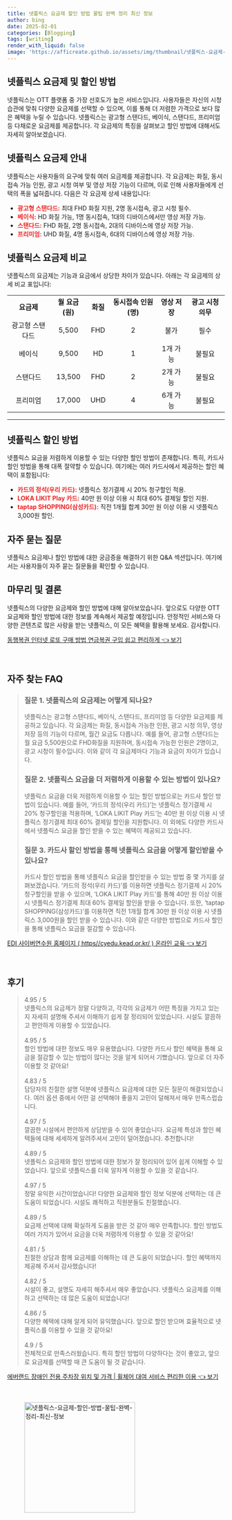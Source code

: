 ```yaml
---
title: 넷플릭스 요금제 할인 방법 꿀팁 완벽 정리 최신 정보
author: bing
date: 2025-02-01
categories: [Blogging]
tags: [writing]
render_with_liquid: false
image: 'https://afficreate.github.io/assets/img/thumbnail/넷플릭스-요금제-할인-방법-꿀팁-완벽-정리-최신-정보.webp'
---
```



<h2 id='넷플릭스_요금제와_할인'>넷플릭스 요금제 및 할인 방법</h2>

<p>넷플릭스는 OTT 플랫폼 중 가장 선호도가 높은 서비스입니다. 사용자들은 자신의 시청 습관에 맞춰 다양한 요금제를 선택할 수 있으며, 이를 통해 더 저렴한 가격으로 보다 많은 혜택을 누릴 수 있습니다. 넷플릭스는 광고형 스탠다드, 베이식, 스탠다드, 프리미엄 등 다채로운 요금제를 제공합니다. 각 요금제의 특징을 살펴보고 할인 방법에 대해서도 자세히 알아보겠습니다.</p>

<h2 id='넷플릭스_요금제'>넷플릭스 요금제 안내</h2>

<p>넷플릭스는 사용자들의 요구에 맞춰 여러 요금제를 제공합니다. 각 요금제는 화질, 동시접속 가능 인원, 광고 시청 여부 및 영상 저장 기능이 다르며, 이로 인해 사용자들에게 선택의 폭을 넓혀줍니다. 다음은 각 요금제 상세 내용입니다:</p>

<ul>
    <li><b><span style="color: #ee2323;">광고형 스탠다드:</span></b> 최대 FHD 화질 지원, 2명 동시접속, 광고 시청 필수.</li>
    <li><b><span style="color: #ee2323;">베이식:</span></b> HD 화질 가능, 1명 동시접속, 1대의 디바이스에서만 영상 저장 가능.</li>
    <li><b><span style="color: #ee2323;">스탠다드:</span></b> FHD 화질, 2명 동시접속, 2대의 디바이스에 영상 저장 가능.</li>
    <li><b><span style="color: #ee2323;">프리미엄:</span></b> UHD 화질, 4명 동시접속, 6대의 디바이스에 영상 저장 가능.</li>
</ul>

<h2 id='넷플릭스_요금제_비교'>넷플릭스 요금제 비교</h2>

<p>넷플릭스의 요금제는 기능과 요금에서 상당한 차이가 있습니다. 아래는 각 요금제의 상세 비교 표입니다:</p>

<table>
    <tr>
        <td style="text-align: center; height: 17px;"><b>요금제</b></td>
        <td style="text-align: center; height: 17px;"><b>월 요금(원)</b></td>
        <td style="text-align: center; height: 17px;"><b>화질</b></td>
        <td style="text-align: center; height: 17px;"><b>동시접속 인원(명)</b></td>
        <td style="text-align: center; height: 17px;"><b>영상 저장</b></td>
        <td style="text-align: center; height: 17px;"><b>광고 시청 의무</b></td>
    </tr>
    <tr>
        <td style="text-align: center; height: 17px;">광고형 스탠다드</td>
        <td style="text-align: center; height: 17px;">5,500</td>
        <td style="text-align: center; height: 17px;">FHD</td>
        <td style="text-align: center; height: 17px;">2</td>
        <td style="text-align: center; height: 17px;">불가</td>
        <td style="text-align: center; height: 17px;">필수</td>
    </tr>
    <tr>
        <td style="text-align: center; height: 17px;">베이식</td>
        <td style="text-align: center; height: 17px;">9,500</td>
        <td style="text-align: center; height: 17px;">HD</td>
        <td style="text-align: center; height: 17px;">1</td>
        <td style="text-align: center; height: 17px;">1개 가능</td>
        <td style="text-align: center; height: 17px;">불필요</td>
    </tr>
    <tr>
        <td style="text-align: center; height: 17px;">스탠다드</td>
        <td style="text-align: center; height: 17px;">13,500</td>
        <td style="text-align: center; height: 17px;">FHD</td>
        <td style="text-align: center; height: 17px;">2</td>
        <td style="text-align: center; height: 17px;">2개 가능</td>
        <td style="text-align: center; height: 17px;">불필요</td>
    </tr>
    <tr>
        <td style="text-align: center; height: 17px;">프리미엄</td>
        <td style="text-align: center; height: 17px;">17,000</td>
        <td style="text-align: center; height: 17px;">UHD</td>
        <td style="text-align: center; height: 17px;">4</td>
        <td style="text-align: center; height: 17px;">6개 가능</td>
        <td style="text-align: center; height: 17px;">불필요</td>
    </tr>
</table>

<hr />

<h2 id='넷플릭스_할인방법'>넷플릭스 할인 방법</h2>

<p>넷플릭스 요금을 저렴하게 이용할 수 있는 다양한 할인 방법이 존재합니다. 특히, 카드사 할인 방법을 통해 대폭 절약할 수 있습니다. 여기에는 여러 카드사에서 제공하는 할인 혜택이 포함됩니다:</p>

<ul>
    <li><b><span style="color: #ee2323;">카드의 정석(우리 카드):</span></b> 넷플릭스 정기결제 시 20% 청구할인 적용.</li>
    <li><b><span style="color: #ee2323;">LOKA LIKIT Play 카드:</span></b> 40만 원 이상 이용 시 최대 60% 결제일 할인 지원.</li>
    <li><b><span style="color: #ee2323;">taptap SHOPPING(삼성카드):</span></b> 직전 1개월 합계 30만 원 이상 이용 시 넷플릭스 3,000원 할인.</li>
</ul>

<h2 id='넷플릭스_자주_묻는_질문'>자주 묻는 질문</h2>

<p>넷플릭스 요금제나 할인 방법에 대한 궁금증을 해결하기 위한 Q&A 섹션입니다. 여기에서는 사용자들이 자주 묻는 질문들을 확인할 수 있습니다.</p>

<h2 id='넷플릭스_결론'>마무리 및 결론</h2>

<p>넷플릭스의 다양한 요금제와 할인 방법에 대해 알아보았습니다. 앞으로도 다양한 OTT 요금제와 할인 방법에 대한 정보를 계속해서 제공할 예정입니다. 안정적인 서비스와 다양한 콘텐츠로 많은 사랑을 받는 넷플릭스, 이 모든 혜택을 활용해 보세요. 감사합니다.</p>


<p><a class="click-button" title="동행복권 인터넷 로또 구매 방법 연금복권 구입 쉽고 편리하게" href="https://afficreate.github.io/posts/%EB%8F%99%ED%96%89%EB%B3%B5%EA%B6%8C-%EC%9D%B8%ED%84%B0%EB%84%B7-%EB%A1%9C%EB%98%90-%EA%B5%AC%EB%A7%A4-%EB%B0%A9%EB%B2%95-%EC%97%B0%EA%B8%88%EB%B3%B5%EA%B6%8C-%EA%B5%AC%EC%9E%85-%EC%89%BD%EA%B3%A0-%ED%8E%B8%EB%A6%AC%ED%95%98%EA%B2%8C/" rel="dofollow">동행복권 인터넷 로또 구매 방법 연금복권 구입 쉽고 편리하게 👈 보기</a></p><br>
<h2 id='자주_찾는_FAQ'>자주 찾는 FAQ</h2>
<div itemscope="" itemtype="https://schema.org/FAQPage"> 
<blockquote> 
<div itemscope="" itemprop="mainEntity" itemtype="https://schema.org/Question"> 
<h3 itemprop="name">질문 1. 넷플릭스의 요금제는 어떻게 되나요?</h3> 
<div itemscope="" itemprop="acceptedAnswer" itemtype="https://schema.org/Answer"> 
<span itemprop="text"> 
<p>넷플릭스는 광고형 스탠다드, 베이식, 스탠다드, 프리미엄 등 다양한 요금제를 제공하고 있습니다. 각 요금제는 화질, 동시접속 가능한 인원, 광고 시청 의무, 영상 저장 등의 기능이 다르며, 월간 요금도 다릅니다. 예를 들어, 광고형 스탠다드는 월 요금 5,500원으로 FHD화질을 지원하며, 동시접속 가능한 인원은 2명이고, 광고 시청이 필수입니다. 이와 같이 각 요금제마다 기능과 요금이 차이가 있습니다.</p> 
</span> 
</div> 
</div> 

<div itemscope="" itemprop="mainEntity" itemtype="https://schema.org/Question"> 
<h3 itemprop="name">질문 2. 넷플릭스 요금을 더 저렴하게 이용할 수 있는 방법이 있나요?</h3> 
<div itemscope="" itemprop="acceptedAnswer" itemtype="https://schema.org/Answer"> 
<span itemprop="text"> 
<p>넷플릭스 요금을 더욱 저렴하게 이용할 수 있는 할인 방법으로는 카드사 할인 방법이 있습니다. 예를 들어, ‘카드의 정석(우리 카드)’는 넷플릭스 정기결제 시 20% 청구할인을 적용하며, ‘LOKA LIKIT Play 카드’는 40만 원 이상 이용 시 넷플릭스 정기결제 최대 60% 결제일 할인을 지원합니다. 이 외에도 다양한 카드사에서 넷플릭스 요금을 할인 받을 수 있는 혜택이 제공되고 있습니다.</p> 
</span> 
</div> 
</div> 

<div itemscope="" itemprop="mainEntity" itemtype="https://schema.org/Question"> 
<h3 itemprop="name">질문 3. 카드사 할인 방법을 통해 넷플릭스 요금을 어떻게 할인받을 수 있나요?</h3> 
<div itemscope="" itemprop="acceptedAnswer" itemtype="https://schema.org/Answer"> 
<span itemprop="text"> 
<p>카드사 할인 방법을 통해 넷플릭스 요금을 할인받을 수 있는 방법 중 몇 가지를 살펴보겠습니다. ‘카드의 정석(우리 카드)’를 이용하면 넷플릭스 정기결제 시 20% 청구할인을 받을 수 있으며, ‘LOKA LIKIT Play 카드’를 통해 40만 원 이상 이용 시 넷플릭스 정기결제 최대 60% 결제일 할인을 받을 수 있습니다. 또한, ‘taptap SHOPPING(삼성카드)’를 이용하면 직전 1개월 합계 30만 원 이상 이용 시 넷플릭스 3,000원을 할인 받을 수 있습니다. 이와 같은 다양한 방법으로 카드사 할인을 통해 넷플릭스 요금을 절감할 수 있습니다.</p> 
</span> 
</div> 
</div> 

</blockquote> 
</div>
<p><a class="click-button" title="EDI 사이버연수원 홈페이지 ( https//cyedu.kead.or.kr/ ) 온라인 교육" href="https://afficreate.github.io/posts/EDI-%EC%82%AC%EC%9D%B4%EB%B2%84%EC%97%B0%EC%88%98%EC%9B%90-%ED%99%88%ED%8E%98%EC%9D%B4%EC%A7%80-(-httpscyedu.kead.or.kr-)-%EC%98%A8%EB%9D%BC%EC%9D%B8-%EA%B5%90%EC%9C%A1/" rel="dofollow">EDI 사이버연수원 홈페이지 ( https//cyedu.kead.or.kr/ ) 온라인 교육 👈 보기</a></p><br>
<h2 id='후기'>후기</h2>
<div itemscope itemtype="https://schema.org/Product">
  <blockquote>
  <div itemprop="review" itemscope itemtype="https://schema.org/Review">
      <div itemprop="reviewRating" itemscope itemtype="https://schema.org/Rating"> <span itemprop="ratingValue">4.95</span> / <span itemprop="bestRating">5</span> </div>
      <span itemprop="reviewBody">넷플릭스의 요금제가 정말 다양하고, 각각의 요금제가 어떤 특징을 가지고 있는지 자세히 설명해 주셔서 이해하기 쉽게 잘 정리되어 있었습니다. 시설도 깔끔하고 편안하게 이용할 수 있었습니다.</span>
  </div>
  <br>
  <div itemprop="review" itemscope itemtype="https://schema.org/Review">
      <div itemprop="reviewRating" itemscope itemtype="https://schema.org/Rating"> <span itemprop="ratingValue">4.95</span> / <span itemprop="bestRating">5</span> </div>
      <span itemprop="reviewBody">할인 방법에 대한 정보도 매우 유용했습니다. 다양한 카드사 할인 혜택을 통해 요금을 절감할 수 있는 방법이 많다는 것을 알게 되어서 기뻤습니다. 앞으로 더 자주 이용할 것 같아요!</span>
  </div>
  <br>
  <div itemprop="review" itemscope itemtype="https://schema.org/Review">
      <div itemprop="reviewRating" itemscope itemtype="https://schema.org/Rating"> <span itemprop="ratingValue">4.83</span> / <span itemprop="bestRating">5</span> </div>
      <span itemprop="reviewBody">담당자의 친절한 설명 덕분에 넷플릭스 요금제에 대한 모든 질문이 해결되었습니다. 여러 옵션 중에서 어떤 걸 선택해야 좋을지 고민이 덜해져서 매우 만족스럽습니다.</span>
  </div>
  <br>
  <div itemprop="review" itemscope itemtype="https://schema.org/Review">
      <div itemprop="reviewRating" itemscope itemtype="https://schema.org/Rating"> <span itemprop="ratingValue">4.97</span> / <span itemprop="bestRating">5</span> </div>
      <span itemprop="reviewBody">깔끔한 시설에서 편안하게 상담받을 수 있어 좋았습니다. 요금제 특성과 할인 혜택들에 대해 세세하게 알려주셔서 고민이 덜어졌습니다. 추천합니다!</span>
  </div>
  <br>
  <div itemprop="review" itemscope itemtype="https://schema.org/Review">
      <div itemprop="reviewRating" itemscope itemtype="https://schema.org/Rating"> <span itemprop="ratingValue">4.89</span> / <span itemprop="bestRating">5</span> </div>
      <span itemprop="reviewBody">넷플릭스 요금제와 할인 방법에 대한 정보가 잘 정리되어 있어 쉽게 이해할 수 있었습니다. 앞으로 넷플릭스를 더욱 알차게 이용할 수 있을 것 같습니다.</span>
  </div>
  <br>
  <div itemprop="review" itemscope itemtype="https://schema.org/Review">
      <div itemprop="reviewRating" itemscope itemtype="https://schema.org/Rating"> <span itemprop="ratingValue">4.97</span> / <span itemprop="bestRating">5</span> </div>
      <span itemprop="reviewBody">정말 유익한 시간이었습니다! 다양한 요금제와 할인 정보 덕분에 선택하는 데 큰 도움이 되었습니다. 시설도 쾌적하고 직원분들도 친절했습니다.</span>
  </div>
  <br>
  <div itemprop="review" itemscope itemtype="https://schema.org/Review">
      <div itemprop="reviewRating" itemscope itemtype="https://schema.org/Rating"> <span itemprop="ratingValue">4.89</span> / <span itemprop="bestRating">5</span> </div>
      <span itemprop="reviewBody">요금제 선택에 대해 확실하게 도움을 받은 것 같아 매우 만족합니다. 할인 방법도 여러 가지가 있어서 요금을 더욱 저렴하게 이용할 수 있을 것 같아요!</span>
  </div>
  <br>
  <div itemprop="review" itemscope itemtype="https://schema.org/Review">
      <div itemprop="reviewRating" itemscope itemtype="https://schema.org/Rating"> <span itemprop="ratingValue">4.81</span> / <span itemprop="bestRating">5</span> </div>
      <span itemprop="reviewBody">친절한 상담과 함께 요금제를 이해하는 데 큰 도움이 되었습니다. 할인 혜택까지 제공해 주셔서 감사했습니다!</span>
  </div>
  <br>
  <div itemprop="review" itemscope itemtype="https://schema.org/Review">
      <div itemprop="reviewRating" itemscope itemtype="https://schema.org/Rating"> <span itemprop="ratingValue">4.82</span> / <span itemprop="bestRating">5</span> </div>
      <span itemprop="reviewBody">시설이 좋고, 설명도 자세히 해주셔서 매우 좋았습니다. 넷플릭스 요금제를 이해하고 선택하는 데 많은 도움이 되었습니다!</span>
  </div>
  <br>
  <div itemprop="review" itemscope itemtype="https://schema.org/Review">
      <div itemprop="reviewRating" itemscope itemtype="https://schema.org/Rating"> <span itemprop="ratingValue">4.86</span> / <span itemprop="bestRating">5</span> </div>
      <span itemprop="reviewBody">다양한 혜택에 대해 알게 되어 유익했습니다. 앞으로 할인 받으며 효율적으로 넷플릭스를 이용할 수 있을 것 같아요!</span>
  </div>
  <br>
  <div itemprop="review" itemscope itemtype="https://schema.org/Review">
      <div itemprop="reviewRating" itemscope itemtype="https://schema.org/Rating"> <span itemprop="ratingValue">4.9</span> / <span itemprop="bestRating">5</span> </div>
      <span itemprop="reviewBody">전체적으로 만족스러웠습니다. 특히 할인 방법이 다양하다는 것이 좋았고, 앞으로 요금제를 선택할 때 큰 도움이 될 것 같습니다.</span>
  </div>
  </blockquote>
</div>
<p><a class="click-button" title="에버랜드 장애인 전용 주차장 위치 및 가격 | 휠체어 대여 서비스 편리한 이용" href="https://afficreate.github.io/posts/%EC%97%90%EB%B2%84%EB%9E%9C%EB%93%9C-%EC%9E%A5%EC%95%A0%EC%9D%B8-%EC%A0%84%EC%9A%A9-%EC%A3%BC%EC%B0%A8%EC%9E%A5-%EC%9C%84%EC%B9%98-%EB%B0%8F-%EA%B0%80%EA%B2%A9-%ED%9C%A0%EC%B2%B4%EC%96%B4-%EB%8C%80%EC%97%AC-%EC%84%9C%EB%B9%84%EC%8A%A4-%ED%8E%B8%EB%A6%AC%ED%95%9C-%EC%9D%B4%EC%9A%A9/" rel="dofollow">에버랜드 장애인 전용 주차장 위치 및 가격 | 휠체어 대여 서비스 편리한 이용 👈 보기</a></p><br>
<figure class="image"><img src="https://afficreate.github.io/assets/img/thumbnail/넷플릭스-요금제-할인-방법-꿀팁-완벽-정리-최신-정보.webp" alt="넷플릭스-요금제-할인-방법-꿀팁-완벽-정리-최신-정보" width="256" height="256"></figure>